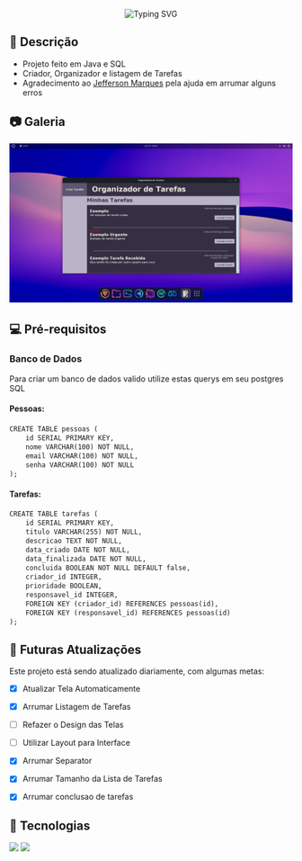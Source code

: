 <p align="center">
<img src="https://readme-typing-svg.demolab.com?font=&weight=600&size=26&pause=1000&color=DDDDDD&background=FFFFFF00&center=true&vCenter=true&random=false&width=550&height=75&lines=Gerenciador+de+Tarefas" alt="Typing SVG" /></a>
</p>

## 📖 Descrição
* Projeto feito em Java e SQL
* Criador, Organizador e listagem de Tarefas
* Agradecimento ao [Jefferson Marques](https://github.com/JheffersonMarques) pela ajuda em arrumar alguns erros

## 📷 Galeria
![img.png](img.png)

## 💻 Pré-requisitos
### Banco de Dados
Para criar um banco de dados valido utilize estas querys em seu postgres SQL

#### Pessoas:

```
CREATE TABLE pessoas (
    id SERIAL PRIMARY KEY,
    nome VARCHAR(100) NOT NULL,
    email VARCHAR(100) NOT NULL,
    senha VARCHAR(100) NOT NULL
);
```
#### Tarefas:
```
CREATE TABLE tarefas (
    id SERIAL PRIMARY KEY,
    titulo VARCHAR(255) NOT NULL,
    descricao TEXT NOT NULL,
    data_criado DATE NOT NULL,
    data_finalizada DATE NOT NULL,
    concluida BOOLEAN NOT NULL DEFAULT false,
    criador_id INTEGER,
    prioridade BOOLEAN,
    responsavel_id INTEGER,
    FOREIGN KEY (criador_id) REFERENCES pessoas(id),
    FOREIGN KEY (responsavel_id) REFERENCES pessoas(id)
);
```

## 🚀 Futuras Atualizações

Este projeto está sendo atualizado diariamente, com algumas metas:

- [x] Atualizar Tela Automaticamente
- [x] Arrumar Listagem de Tarefas
- [ ] Refazer o Design das Telas
- [ ] Utilizar Layout para Interface
- [x] Arrumar Separator
- [x] Arrumar Tamanho da Lista de Tarefas
- [x] Arrumar conclusao de tarefas


## 🤖 Tecnologias

<img src="https://img.shields.io/badge/PostgreSQL-316192?style=for-the-badge&logo=postgresql&logoColor=white"> <img src="https://img.shields.io/badge/java-%23ED8B00.svg?style=for-the-badge&logo=openjdk&logoColor=white">
